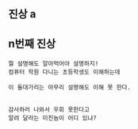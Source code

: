 ## 진상 a
## n번째 진상

```
뭘 설명해도 알아먹어야 설명하지!
컴퓨터 학원 다니는 초등학생도 이해하는데

이 돌대가리는 아무리 설명해도 이해 못 한다.


```

```
감사하러 나와서 우회 못한다고
알려 달라는 미친놈이 어디 있냐?
```
